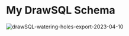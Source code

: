 # My DrawSQL Schema

![drawSQL-watering-holes-export-2023-04-10](https://user-images.githubusercontent.com/66495755/231002603-fb85c21f-f5ef-445b-a6f1-c1ea94b053fb.png)

